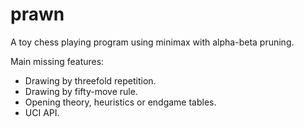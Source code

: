 # prawn

A toy chess playing program using minimax with alpha-beta pruning.

Main missing features:

- Drawing by threefold repetition.
- Drawing by fifty-move rule.
- Opening theory, heuristics or endgame tables.
- UCI API.
